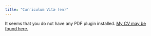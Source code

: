 ```yaml
---
title: "Curriculum Vitæ (en)"
---
```


<div class="embed-responsive" style="padding-bottom:80%">
<object data="/pdf/cv_idrissi_en.pdf" type="application/pdf">
It seems that you do not have any PDF plugin installed.
<a href="/pdf/cv_idrissi_en.pdf">My CV may be found here.</a>
</object>
</div>
